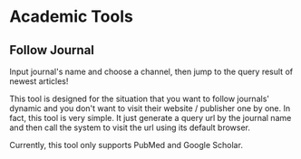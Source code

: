 # Academic Tools

## Follow Journal

Input journal's name and choose a channel, then jump to the query result of newest articles!

This tool is designed for the situation that you want to follow journals' dynamic and you don't want to visit their website / publisher one by one. In fact, this tool is very simple. It just generate a query url by the journal name and then call the system to visit the url using its default browser.

Currently, this tool only supports PubMed and Google Scholar.
